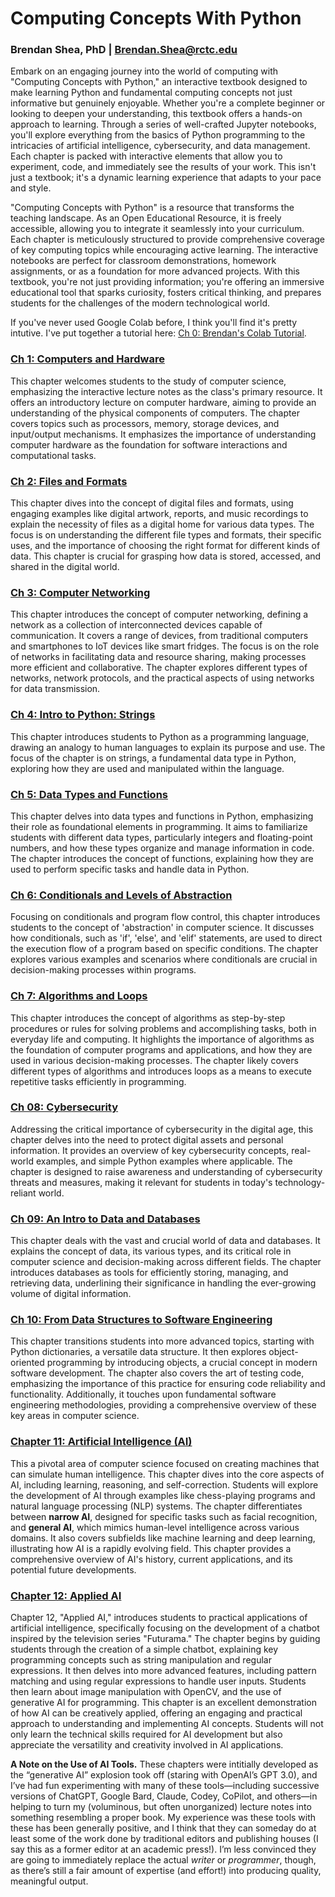 # Computing Concepts With Python
### Brendan Shea, PhD | Brendan.Shea@rctc.edu
Embark on an engaging journey into the world of computing with "Computing Concepts with Python," an interactive textbook designed to make learning Python and fundamental computing concepts not just informative but genuinely enjoyable. Whether you're a complete beginner or looking to deepen your understanding, this textbook offers a hands-on approach to learning. Through a series of well-crafted Jupyter notebooks, you'll explore everything from the basics of Python programming to the intricacies of artificial intelligence, cybersecurity, and data management. Each chapter is packed with interactive elements that allow you to experiment, code, and immediately see the results of your work. This isn't just a textbook; it's a dynamic learning experience that adapts to your pace and style.

"Computing Concepts with Python" is a resource that transforms the teaching landscape. As an Open Educational Resource, it is freely accessible, allowing you to integrate it seamlessly into your curriculum. Each chapter is meticulously structured to provide comprehensive coverage of key computing topics while encouraging active learning. The interactive notebooks are perfect for classroom demonstrations, homework assignments, or as a foundation for more advanced projects. With this textbook, you're not just providing information; you're offering an immersive educational tool that sparks curiosity, fosters critical thinking, and prepares students for the challenges of the modern technological world.

If you've never used Google Colab before, I think you'll find it's pretty intutive. I've put together a tutorial here: [Ch 0: Brendan's Colab Tutorial](https://colab.research.google.com/github/brendanpshea/computing_concepts_python/blob/main/IntroCS_00_Intro_to_Colab.ipynb).


### [Ch 1: Computers and Hardware](https://colab.research.google.com/github/brendanpshea/computing_concepts_python/blob/main/IntroCS_01_ComputersHardware.ipynb)
 This chapter welcomes students to the study of computer science, emphasizing the interactive lecture notes as the class's primary resource. It offers an introductory lecture on computer hardware, aiming to provide an understanding of the physical components of computers. The chapter covers topics such as processors, memory, storage devices, and input/output mechanisms. It emphasizes the importance of understanding computer hardware as the foundation for software interactions and computational tasks.

### [Ch 2: Files and Formats](https://colab.research.google.com/github/brendanpshea/computing_concepts_python/blob/main/IntroCS_02_Files_and_Formats.ipynb)
This chapter dives into the concept of digital files and formats, using engaging examples like digital artwork, reports, and music recordings to explain the necessity of files as a digital home for various data types. The focus is on understanding the different file types and formats, their specific uses, and the importance of choosing the right format for different kinds of data. This chapter is crucial for grasping how data is stored, accessed, and shared in the digital world.

### [Ch 3: Computer Networking](https://colab.research.google.com/github/brendanpshea/computing_concepts_python/blob/main/IntroCS_03_Networks.ipynb)
This chapter introduces the concept of computer networking, defining a network as a collection of interconnected devices capable of communication. It covers a range of devices, from traditional computers and smartphones to IoT devices like smart fridges. The focus is on the role of networks in facilitating data and resource sharing, making processes more efficient and collaborative. The chapter explores different types of networks, network protocols, and the practical aspects of using networks for data transmission.

### [Ch 4: Intro to Python: Strings](https://colab.research.google.com/github/brendanpshea/computing_concepts_python/blob/main/IntroCS_04_IntroToPython_Strings.ipynb)
This chapter introduces students to Python as a programming language, drawing an analogy to human languages to explain its purpose and use. The focus of the chapter is on strings, a fundamental data type in Python, exploring how they are used and manipulated within the language.

### [Ch 5: Data Types and Functions](https://colab.research.google.com/github/brendanpshea/computing_concepts_python/blob/main/IntroCS_05_IntsFloatsFunctions.ipynb)
This chapter delves into data types and functions in Python, emphasizing their role as foundational elements in programming. It aims to familiarize students with different data types, particularly integers and floating-point numbers, and how these types organize and manage information in code. The chapter introduces the concept of functions, explaining how they are used to perform specific tasks and handle data in Python.

### [Ch 6: Conditionals and Levels of Abstraction](https://colab.research.google.com/github/brendanpshea/computing_concepts_python/blob/main/IntroCS_06_Conditionals.ipynb)
 Focusing on conditionals and program flow control, this chapter introduces students to the concept of 'abstraction' in computer science. It discusses how conditionals, such as 'if', 'else', and 'elif' statements, are used to direct the execution flow of a program based on specific conditions. The chapter explores various examples and scenarios where conditionals are crucial in decision-making processes within programs.

### [Ch 7: Algorithms and Loops](https://colab.research.google.com/github/brendanpshea/computing_concepts_python/blob/main/IntroCS_07_Algorithms_and_Loops.ipynb)
This chapter introduces the concept of algorithms as step-by-step procedures or rules for solving problems and accomplishing tasks, both in everyday life and computing. It highlights the importance of algorithms as the foundation of computer programs and applications, and how they are used in various decision-making processes. The chapter likely covers different types of algorithms and introduces loops as a means to execute repetitive tasks efficiently in programming.

### [Ch 08: Cybersecurity](https://colab.research.google.com/github/brendanpshea/computing_concepts_python/blob/main/IntroCS_08_CyberSecurity.ipynb)
 Addressing the critical importance of cybersecurity in the digital age, this chapter delves into the need to protect digital assets and personal information. It provides an overview of key cybersecurity concepts, real-world examples, and simple Python examples where applicable. The chapter is designed to raise awareness and understanding of cybersecurity threats and measures, making it relevant for students in today's technology-reliant world.

### [Ch 09: An Intro to Data and Databases](https://colab.research.google.com/github/brendanpshea/computing_concepts_python/blob/main/IntroCS_09_Data_and_Databases.ipynb)
This chapter deals with the vast and crucial world of data and databases. It explains the concept of data, its various types, and its critical role in computer science and decision-making across different fields. The chapter introduces databases as tools for efficiently storing, managing, and retrieving data, underlining their significance in handling the ever-growing volume of digital information.

### [Ch 10: From Data Structures to Software Engineering](https://colab.research.google.com/github/brendanpshea/computing_concepts_python/blob/main/IntroCS_10_DictionariesObjectsTests.ipynb)
This chapter transitions students into more advanced topics, starting with Python dictionaries, a versatile data structure. It then explores object-oriented programming by introducing objects, a crucial concept in modern software development. The chapter also covers the art of testing code, emphasizing the importance of this practice for ensuring code reliability and functionality. Additionally, it touches upon fundamental software engineering methodologies, providing a comprehensive overview of these key areas in computer science.

### [Chapter 11: Artificial Intelligence (AI)](https://colab.research.google.com/github/brendanpshea/computing_concepts_python/blob/main/IntroCS_11_ArtificialIntelligence.ipynb)
This a pivotal area of computer science focused on creating machines that can simulate human intelligence. This chapter dives into the core aspects of AI, including learning, reasoning, and self-correction. Students will explore the development of AI through examples like chess-playing programs and natural language processing (NLP) systems. The chapter differentiates between **narrow AI**, designed for specific tasks such as facial recognition, and **general AI**, which mimics human-level intelligence across various domains. It also covers subfields like machine learning and deep learning, illustrating how AI is a rapidly evolving field. This chapter provides a comprehensive overview of AI's history, current applications, and its potential future developments.

### [Chapter 12: Applied AI](https://colab.research.google.com/github/brendanpshea/computing_concepts_python/blob/main/IntroCS_12_AppliedAI.ipynb)
Chapter 12, "Applied AI," introduces students to practical applications of artificial intelligence, specifically focusing on the development of a chatbot inspired by the television series "Futurama." The chapter begins by guiding students through the creation of a simple chatbot, explaining key programming concepts such as string manipulation and regular expressions. It then delves into more advanced features, including pattern matching and using regular expressions to handle user inputs. Students then learn about image manipulation with OpenCV, and the use of generative AI for programming.  This chapter is an excellent demonstration of how AI can be creatively applied, offering an engaging and practical approach to understanding and implementing AI concepts. Students will not only learn the technical skills required for AI development but also appreciate the versatility and creativity involved in AI applications. ​

**A Note on the Use of AI Tools.** These chapters were intitially developed as the “generative AI” explosion took off (staring with OpenAI’s GPT 3.0), and I’ve had fun experimenting with many of these tools—including successive versions of ChatGPT, Google Bard, Claude, Codey, CoPilot, and others—in helping to turn my (voluminous, but often unorganized) lecture notes into something resembling a proper book. My experience was these tools with these has been generally positive, and I think that they can someday do at least some of the work done by traditional editors and publishing houses (I say this as a former editor at an academic press!). I’m less convinced they are going to immediately replace the actual *writer* or *programmer*, though, as there’s still a fair amount of expertise (and effort!) into producing quality, meaningful output.
